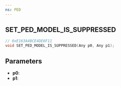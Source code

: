 ```yaml
---
ns: PED
---
```

## SET_PED_MODEL_IS_SUPPRESSED

```c
// 0xE163A4BCE4DE6F11
void SET_PED_MODEL_IS_SUPPRESSED(Any p0, Any p1);
```

## Parameters
* **p0**:
* **p1**:
